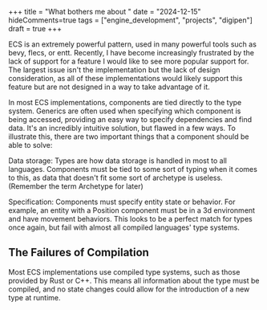 +++
title = "What bothers me about "
date = "2024-12-15"
hideComments=true
tags = ["engine_development", "projects", "digipen"]
draft = true
+++

ECS is an extremely powerful pattern, used in many powerful tools such as bevy, flecs, or entt. Recently, I have become increasingly frustrated by the lack of support for a feature I would like to see more popular support for. The largest issue isn't the implementation but the lack of design consideration, as all of these implementations would likely support this feature but are not designed in a way to take advantage of it.

In most ECS implementations, components are tied directly to the type system. Generics are often used when specifying which component is being accessed, providing an easy way to specify dependencies and find data. It's an incredibly intuitive solution, but flawed in a few ways. To illustrate this, there are two important things that a component should be able to solve:

Data storage: Types are how data storage is handled in most to all languages. Components must be tied to some sort of typing when it comes to this, as data that doesn't fit some sort of archetype is useless. (Remember the term Archetype for later)

Specification: Components must specify entity state or behavior. For example, an entity with a Position component must be in a 3d environment and have movement behaviors. This looks to be a perfect match for types once again, but fail with almost all compiled languages' type systems.

## The Failures of Compilation

Most ECS implementations use compiled type systems, such as those provided by Rust or C++. This means all information about the type must be compiled, and no state changes could allow for the introduction of a new type at runtime. 